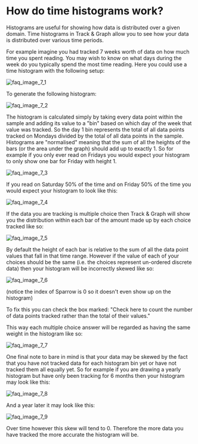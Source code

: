 # How do time histograms work?

Histograms are useful for showing how data is distributed over a given domain. Time histograms in Track & Graph allow you to see how your data is distributed over various time periods.

For example imagine you had tracked 7 weeks worth of data on how much time you spent reading. You may wish to know on what days during the week do you typically spend the most time reading. Here you could use a time histogram with the following setup:

![faq_image_7_1](images/faq_image_7_1.jpg)

To generate the following histogram:

![faq_image_7_2](images/faq_image_7_2.jpg)

The histogram is calculated simply by taking every data point within the sample and adding its value to a \"bin\" based on which day of the week that value was tracked. So the day 1 bin represents the total of all data points tracked on Mondays divided by the total of all data points in the sample. Histograms are \"normalised\" meaning that the sum of all the heights of the bars (or the area under the graph) should add up to exactly 1. So for example if you only ever read on Fridays you would expect your histogram to only show one bar for Friday with height 1.

![faq_image_7_3](images/faq_image_7_3.jpg)

If you read on Saturday 50% of the time and on Friday 50% of the time you would expect your histogram to look like this:

![faq_image_7_4](images/faq_image_7_4.jpg)

If the data you are tracking is multiple choice then Track & Graph will show you the distribution within each bar of the amount made up by each choice tracked like so:

![faq_image_7_5](images/faq_image_7_5.jpg)

By default the height of each bar is relative to the sum of all the data point values that fall in that time range. However if the value of each of your choices should be the same (i.e. the choices represent un-ordered discrete data) then your histogram will be incorrectly skewed like so:

![faq_image_7_6](images/faq_image_7_6.jpg)

(notice the index of Sparrow is 0 so it doesn\'t even show up on the histogram)

To fix this you can check the box marked: \"Check here to count the number of data points tracked rather than the total of their values.\"

This way each multiple choice answer will be regarded as having the same weight in the histogram like so:

![faq_image_7_7](images/faq_image_7_7.jpg)

One final note to bare in mind is that your data may be skewed by the fact that you have not tracked data for each histogram bin yet or have not tracked them all equally yet. So for example if you are drawing a yearly histogram but have only been tracking for 6 months then your histogram may look like this:

![faq_image_7_8](images/faq_image_7_8.jpg)

And a year later it may look like this:

![faq_image_7_9](images/faq_image_7_9.jpg)

Over time however this skew will tend to 0. Therefore the more data you have tracked the more accurate the histogram will be.
